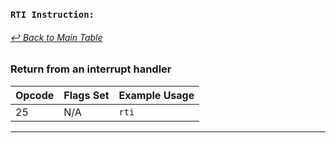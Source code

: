 ### `RTI Instruction:`
###### [↩ Back to Main Table](../README.md)
### Return from an interrupt handler
|  Opcode  | Flags Set                 | Example Usage           |
|--------- |---------------------------|-------------------------|
|   25      | N/A                       |    `rti` |
---